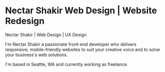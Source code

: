 # Nectar Shakir Web Design | Website Redesign
Nectar Shakir | Web Design | UX Design<br>
<p>I'm Nectar Shakir a passionate front-end developer who delivers responsive, mobile-friendly websites to suit your creative voice and to solve your business's web solutions.

I'm based in Seattle, WA and currently working as freelance.
